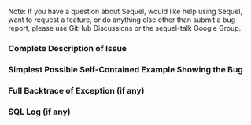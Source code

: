 Note: If you have a question about Sequel, would like help using
Sequel, want to request a feature, or do anything else other than
submit a bug report, please use GitHub Discussions or the
sequel-talk Google Group.

### Complete Description of Issue



### Simplest Possible Self-Contained Example Showing the Bug



### Full Backtrace of Exception (if any)



### SQL Log (if any)


